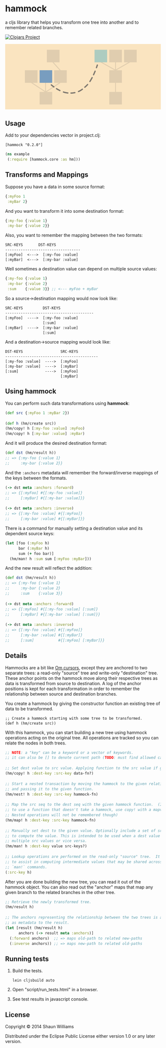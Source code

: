 # hammock

a cljs library that helps you transform one tree into another and to remember related branches.

[![Clojars Project](http://clojars.org/hammock/latest-version.svg)](http://clojars.org/hammock)

![illustration](hammock.png)

## Usage

Add to your dependencies vector in project.clj:

```
[hammock "0.2.0"]
```

```clj
(ns example
 (:require [hammock.core :as hm]))
```

## Transforms and Mappings

Suppose you have a data in some source format:

```clj
{:myFoo 1
 :myBar 2}
```

And you want to transform it into some destination format:

```clj
{:my-foo {:value 1}
 :my-bar {:value 2}}
```

Also, you want to remember the mapping between the two formats:

```
SRC-KEYS       DST-KEYS
----------------------------------
[:myFoo]  <--->  [:my-foo :value]
[:myBar]  <--->  [:my-bar :value]
```

Well sometimes a destination value can depend on multiple source values:

```clj
{:my-foo {:value 1}
 :my-bar {:value 2}
 :sum    {:value 3}} ;; <--- myFoo + myBar
```

So a source->destination mapping would now look like:

```
SRC-KEYS         DST-KEYS
----------------------------------------
[:myFoo]  ---->  [:my-foo :value]
                 [:sum]
[:myBar]  ---->  [:my-bar :value]
                 [:sum]
```

And a destination->source mapping would look like:

```
DST-KEYS                 SRC-KEYS
------------------------------------------
[:my-foo :value]  ---->  [:myFoo]
[:my-bar :value]  ---->  [:myBar]
[:sum]            ---->  [:myFoo]
                         [:myBar]
```

## Using hammock

You can perform such data transformations using __hammock__:

```clj
(def src {:myFoo 1 :myBar 2})

(def h (hm/create src))
(hm/copy! h [:my-foo :value] :myFoo)
(hm/copy! h [:my-bar :value] :myBar)
```

And it will produce the desired destination format:

```clj
(def dst (hm/result h))
;; => {:my-foo {:value 1}
;;     :my-bar {:value 2}}
```

And the `:anchors` metadata will remember the forward/inverse mappings of the
keys between the formats.

```clj
(-> dst meta :anchors :forward)
;; => {[:myFoo] #{[:my-foo :value]}
;;     [:myBar] #{[:my-bar :value]}}

(-> dst meta :anchors :inverse)
;; => {[:my-foo :value] #{[:myFoo]}
;;     [:my-bar :value] #{[:myBar]}}
```

There is a command for manually setting a destination value and its dependent source keys:

```clj
(let [foo (:myFoo h)
      bar (:myBar h)
      sum (+ foo bar)]
  (hm/man! h :sum sum [:myFoo :myBar]))
```

And the new result will reflect the addition:

```clj
(def dst (hm/result h))
;; => {:my-foo {:value 1}
;;     :my-bar {:value 2}
;;     :sum    {:value 3}}

(-> dst meta :anchors :forward)
;; => {[:myFoo] #{[:my-foo :value] [:sum]}
;;     [:myBar] #{[:my-bar :value] [:sum]}}

(-> dst meta :anchors :inverse)
;; => {[:my-foo :value] #{[:myFoo]}
;;     [:my-bar :value] #{[:myBar]}
;;     [:sum]           #{[:myFoo] [:myBar]}}
```

## Details

Hammocks are a bit like [Om cursors], except they are anchored to two separate
trees: a read-only "source" tree and write-only "destination" tree. These
anchor points on the hammock move along their respective trees as data is
transformed from source to destination.  A log of the anchor positions is kept
for each transformation in order to remember the relationship between source
and destination branches.

You create a hammock by giving the constructor function an existing tree of
data to be transformed.

```
;; Create a hammock starting with some tree to be transformed.
(def h (hm/create src))
```

With this hammock, you can start building a new tree using hammock operations
acting on the original tree.  All operations are tracked so you can relate the
nodes in both trees.

```clj
;; NOTE: a "key" can be a keyword or a vector of keywords.
;; it can also be [] to denote current path (TODO: must find allowed cases)

;; Set dest value to src value. Applying function to the src value if given.
(hm/copy! h :dest-key :src-key data-fn?)

;; Start a nested transaction by moving the hammock to the given relative keys,
;; and passing it to the given function.
(hm/nest! h :dest-key :src-key hammock-fn)

;; Map the src seq to the dest seq with the given hammock function.  (If you wish
;; to use a function that doesn't take a hammock, use copy! with a mapv function.
;; Nested operations will not be remembered though)
(hm/map! h :dest-key :src-key hammock-fn)

;; Manually set dest to the given value. Optionally include a set of src-keys used
;; to compute the value. This is intended to be used when a dest value depends on
;; multiple src values or vice versa.
(hm/man! h :dest-key value src-keys?)

;; Lookup operations are performed on the read-only "source" tree.  It is intended
;; to assist in computing intermediate values that may be shared across multiple
;; `man!` commands.
(:src-key h)
```

After you are done building the new tree, you can read it out of the hammock object.
You can also read out the "anchor" maps that map any given branch to the related
branches in the other tree.

```clj
;; Retrieve the newly transformed tree.
(hm/result h)

;; The anchors representing the relationship between the two trees is attached
;; as metadata to the result.
(let [result (hm/result h)
      anchors (-> result meta :anchors)]
  (:forward anchors)  ;; => maps old-path to related new-paths
  (:inverse anchors)) ;; => maps new-path to related old-paths
```

## Running tests

1. Build the tests.

    ```
    lein cljsbuild auto
    ```

1. Open "script/run_tests.html" in a browser.
1. See test results in javascript console.

## License

Copyright © 2014 Shaun Williams

Distributed under the Eclipse Public License either version 1.0 or any
later version.

[Om cursors]: https://github.com/swannodette/om/wiki/Cursors

